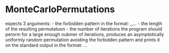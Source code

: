 # MonteCarloPermutations
expects 3 arguments:
	- the forbidden pattern in the format: <number>,<number>,...
	- the length of the resulting permutatuon
	- the number of iterations the program should perorm
for a large enough nubmer of iterations, produces an asymptotically uniformly random permutation  avoiding the forbidden pattern
and prints it on the standard output in the format: <number><space><number><space>...